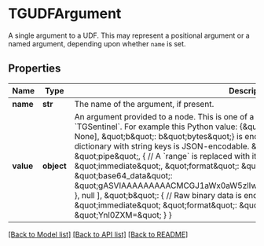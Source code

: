 # TGUDFArgument

A single argument to a UDF. This may represent a positional argument or a named argument, depending upon whether `name` is set. 

## Properties
Name | Type | Description | Notes
------------ | ------------- | ------------- | -------------
**name** | **str** | The name of the argument, if present. | [optional] 
**value** | **object** | An argument provided to a node. This is one of a direct value (i.e., a raw JSON value) or a &#x60;TGSentinel&#x60;. For example this Python value:      {\&quot;a\&quot;: [1, \&quot;pipe\&quot;, range(30), None], \&quot;b\&quot;: b\&quot;bytes\&quot;}  is encoded thusly (with included comments):      {  // A dictionary with string keys is JSON-encodable.       \&quot;a\&quot;: [  // As is a list.         1,         \&quot;pipe\&quot;,         {  // A &#x60;range&#x60; is replaced with its pickle.           \&quot;__tdbudf__\&quot;: \&quot;immediate\&quot;,           \&quot;format\&quot;: \&quot;python_pickle\&quot;,           \&quot;base64_data\&quot;: \&quot;gASVIAAAAAAAAACMCGJ1aWx0aW5zlIwFcmFuZ2WUk5RLAEseSwGHlFKULg&#x3D;&#x3D;\&quot;         },         null       ],       \&quot;b\&quot;: {  // Raw binary data is encoded into base64.         \&quot;__tdbudf__\&quot;: \&quot;immediate\&quot;         \&quot;format\&quot;: \&quot;bytes\&quot;,         \&quot;base64_data\&quot;: \&quot;Ynl0ZXM&#x3D;\&quot;       }     }  | [optional] 

[[Back to Model list]](../README.md#documentation-for-models) [[Back to API list]](../README.md#documentation-for-api-endpoints) [[Back to README]](../README.md)


